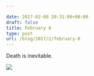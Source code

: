 ```yaml
---

date: 2017-02-08 20:31:00+00:00
draft: false
title: February 8
type: post
url: /blog/2017/2/february-8
---
```


Death is inevitable.


  
![](/images/2017-02-08-20172february-8/FullSizeRender.jpg)

